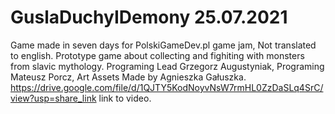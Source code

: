 # GuslaDuchyIDemony 25.07.2021
Game made in seven days for PolskiGameDev.pl game jam, Not translated to english. Prototype game about collecting and fighiting with monsters from slavic mythology. Programing Lead  Grzegorz Augustyniak, Programing Mateusz Porcz, Art Assets Made by Agnieszka Gałuszka. https://drive.google.com/file/d/1QJTY5KodNoyvNsW7rmHL0ZzDaSLq4SrC/view?usp=share_link link to video.
